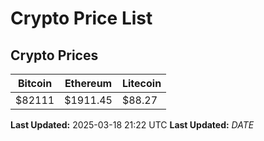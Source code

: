 # Crypto Price List

## Crypto Prices
| Bitcoin | Ethereum | Litecoin |
| ------- | -------- | -------- |
| $82111 | $1911.45 | $88.27 |
**Last Updated:** 2025-03-18 21:22 UTC
**Last Updated:** $DATE$
